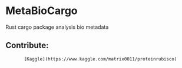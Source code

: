 # MetaBioCargo
Rust cargo package analysis bio metadata


## Contribute:
           [Kaggle](https://www.kaggle.com/matrix0011/proteinrubisco)
